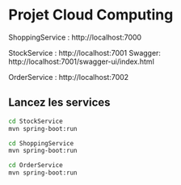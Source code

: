 # Projet Cloud Computing

ShoppingService : http://localhost:7000

StockService : http://localhost:7001
Swagger: http://localhost:7001/swagger-ui/index.html

OrderService : http://localhost:7002

## Lancez les services

```bash	
cd StockService
mvn spring-boot:run
```

```bash
cd ShoppingService
mvn spring-boot:run
```

```bash
cd OrderService
mvn spring-boot:run
```
